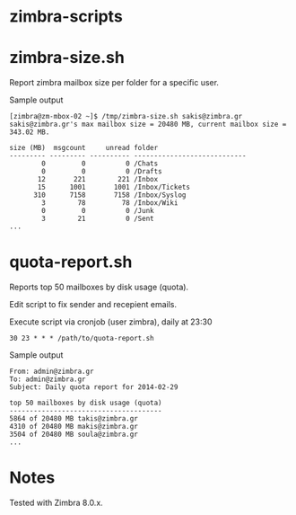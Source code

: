 zimbra-scripts
==============

zimbra-size.sh
==============

Report zimbra mailbox size per folder for a specific user.

Sample output

```
[zimbra@zm-mbox-02 ~]$ /tmp/zimbra-size.sh sakis@zimbra.gr
sakis@zimbra.gr's max mailbox size = 20480 MB, current mailbox size = 343.02 MB.

size (MB)  msgcount     unread folder
--------- --------- ---------- ----------------------------
        0         0          0 /Chats
        0         0          0 /Drafts
       12       221        221 /Inbox
       15      1001       1001 /Inbox/Tickets
      310      7158       7158 /Inbox/Syslog
        3        78         78 /Inbox/Wiki
        0         0          0 /Junk
        3        21          0 /Sent
...
```

quota-report.sh
===============

Reports top 50 mailboxes by disk usage (quota).

Edit script to fix sender and recepient emails.

Execute script via cronjob (user zimbra), daily at 23:30

    30 23 * * * /path/to/quota-report.sh

Sample output

```
From: admin@zimbra.gr
To: admin@zimbra.gr
Subject: Daily quota report for 2014-02-29

top 50 mailboxes by disk usage (quota)
--------------------------------------
5864 of 20480 MB takis@zimbra.gr
4310 of 20480 MB makis@zimbra.gr
3504 of 20480 MB soula@zimbra.gr
...
```

Notes
=====

Tested with Zimbra 8.0.x.
